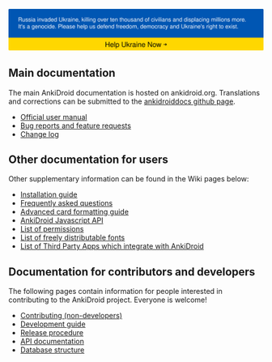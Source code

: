 [![Stand With Ukraine](https://raw.githubusercontent.com/vshymanskyy/StandWithUkraine/main/banner2-direct.svg)](https://standwithukraine.pp.ua)

## Main documentation
The main AnkiDroid documentation is hosted on ankidroid.org. Translations and corrections can be submitted to the [ankidroiddocs github page](https://github.com/ankidroid/ankidroiddocs).

* [Official user manual](https://ankidroid.org/docs/manual.html)
* [Bug reports and feature requests](https://ankidroid.org/docs/help.html)
* [Change log](https://ankidroid.org/docs/changelog.html)

## Other documentation for users
Other supplementary information can be found in the Wiki pages below:

* [Installation guide](wiki/Installation)
* [Frequently asked questions](wiki/FAQ)
* [Advanced card formatting guide](wiki/Advanced-formatting)
* [AnkiDroid Javascript API](wiki/AnkiDroid-Javascript-API)
* [List of permissions](wiki/Permissions)
* [List of freely distributable fonts](wiki/Freely-distributable-fonts)
* [List of Third Party Apps which integrate with AnkiDroid](wiki/Third-Party-Apps)

## Documentation for contributors and developers
The following pages contain information for people interested in contributing to the AnkiDroid project. Everyone is welcome!

* [Contributing (non-developers)](wiki/Contributing)
* [Development guide](wiki/Development-Guide)
* [Release procedure](wiki/Release-procedure)
* [API documentation](wiki/AnkiDroid-API)
* [Database structure](wiki/Database-Structure)